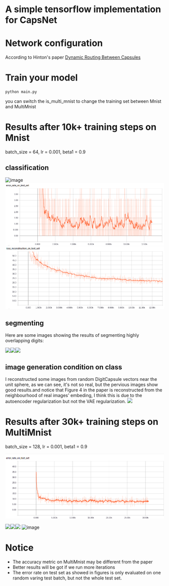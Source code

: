 # A simple tensorflow implementation for CapsNet

# Network configuration

According to  Hinton's paper [Dynamic Routing Between Capsules](https://arxiv.org/abs/1710.09829)

# Train your model

	python main.py

you can switch the is_multi_mnist to change the training set between Mnist and MultiMnist

# Results after 10k+ training steps on Mnist

batch_size = 64, lr = 0.001, beta1 = 0.9

## classification

![image](./images/single/test_error_rate.png)
![image](./images/single/test_error_rate_bigger.png)
![image](./images/single/rec_error_rate.png)

## segmenting

Here are some images showing the results of segmenting highly overlapping digits:

<img src="./images/single/MultiMnistReconstruction11655.png" width="240"><img src="./images/single/MultiMnistReconstruction11676.png" width="240"><img src="./images/single/MultiMnistReconstruction11689.png" width="240">

## image generation condition on class

I reconstructed some images from random DigitCapsule vectors near the unit sphere, as we can see, it's not so real, but the pervious images show good results.and notice that Figure 4 in the paper is reconstructed from the neighbourhood of real images' embeding, I think this is due to the autoencoder regularization but not the VAE regularization.
<img src="./images/single/SampleFromH11681.png" width="720">

# Results after 30k+ training steps on MultiMnist

batch_size = 128, lr = 0.001, beta1 = 0.9

![image](./images/multi/test_error_rate.png)

<img src="./images/multi/MultiMnistReconstruction30915.png" width="240"><img src="./images/multi/MultiMnistReconstruction30929.png" width="240"><img src="./images/multi/MultiMnistReconstruction30940.png" width="240">
![image](./images/multi/SampleFromH30929.png)

# Notice
* The accuracy metric on MultiMnist may be different from the paper
* Better results will be got if we run more iterations
* The error rate on test set as showed in figures is only evaluated on one random varing test batch, but not the whole test set.
